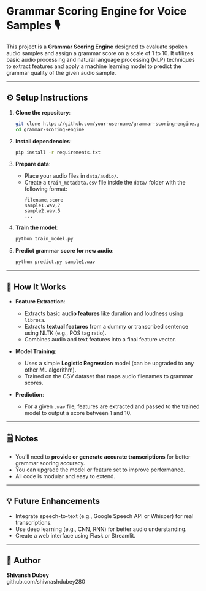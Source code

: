 # Grammar Scoring Engine for Voice Samples 🎙️

This project is a **Grammar Scoring Engine** designed to evaluate spoken audio samples and assign a grammar score on a scale of 1 to 10. It utilizes basic audio processing and natural language processing (NLP) techniques to extract features and apply a machine learning model to predict the grammar quality of the given audio sample.

---

## ⚙️ Setup Instructions

1. **Clone the repository**:
    ```bash
    git clone https://github.com/your-username/grammar-scoring-engine.git
    cd grammar-scoring-engine
    ```

2. **Install dependencies**:
    ```bash
    pip install -r requirements.txt
    ```

3. **Prepare data**:
    - Place your audio files in `data/audio/`.
    - Create a `train_metadata.csv` file inside the `data/` folder with the following format:
      ```
      filename,score
      sample1.wav,7
      sample2.wav,5
      ...
      ```

4. **Train the model**:
    ```bash
    python train_model.py
    ```

5. **Predict grammar score for new audio**:
    ```bash
    python predict.py sample1.wav
    ```

---

## 🧠 How It Works

- **Feature Extraction**:
  - Extracts basic **audio features** like duration and loudness using `librosa`.
  - Extracts **textual features** from a dummy or transcribed sentence using NLTK (e.g., POS tag ratio).
  - Combines audio and text features into a final feature vector.

- **Model Training**:
  - Uses a simple **Logistic Regression** model (can be upgraded to any other ML algorithm).
  - Trained on the CSV dataset that maps audio filenames to grammar scores.

- **Prediction**:
  - For a given `.wav` file, features are extracted and passed to the trained model to output a score between 1 and 10.

---

## 🗒️ Notes

- You’ll need to **provide or generate accurate transcriptions** for better grammar scoring accuracy.
- You can upgrade the model or feature set to improve performance.
- All code is modular and easy to extend.

---

## 💡 Future Enhancements

- Integrate speech-to-text (e.g., Google Speech API or Whisper) for real transcriptions.
- Use deep learning (e.g., CNN, RNN) for better audio understanding.
- Create a web interface using Flask or Streamlit.

---

## 👤 Author

**Shivansh Dubey**  
github.com/shivnashdubey280

